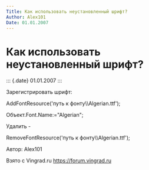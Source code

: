 ```yaml
---
Title: Как использовать неустановленный шрифт?
Author: Alex101
Date: 01.01.2007
---
```


Как использовать неустановленный шрифт?
=======================================

::: {.date}
01.01.2007
:::

Зарегистрировать шрифт:

AddFontResource(\'путь к фонту\\\\Algerian.ttf\');

Объект.Font.Name:=\"Algerian\";

Удалить -

RemoveFontResource(\'путь к фонту\\\\Algerian.ttf\');

Автор: Alex101

Взято с Vingrad.ru <https://forum.vingrad.ru>
